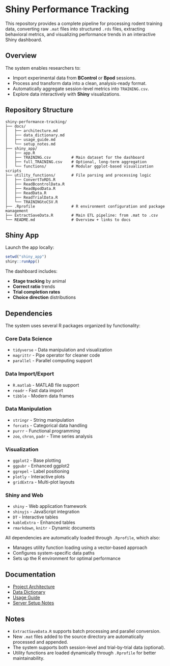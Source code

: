 # Shiny Performance Tracking

This repository provides a complete pipeline for processing rodent training data, converting raw `.mat` files into structured `.rds` files, extracting behavioral metrics, and visualizing performance trends in an interactive Shiny dashboard.


## Overview

The system enables researchers to:

- Import experimental data from **BControl** or **Bpod** sessions.
- Process and transform data into a clean, analysis-ready format.
- Automatically aggregate session-level metrics into `TRAINING.csv`.
- Explore data interactively with **Shiny** visualizations.


## Repository Structure

```
shiny-performance-tracking/
├── docs/
│   ├── architecture.md
│   ├── data_dictionary.md
│   ├── usage_guide.md
│   └── setup_notes.md
├── shiny_app/
│   ├── app.R
│   ├── TRAINING.csv         # Main dataset for the dashboard
│   ├── full_TRAINING.csv    # Optional, long-term aggregation
│   └── functions/           # Modular ggplot-based visualization scripts
├── utility_functions/       # File parsing and processing logic
│   ├── ConvertToRDS.R
│   ├── ReadBcontrolData.R
│   ├── ReadBpodData.R
│   ├── ReadData.R
│   ├── ReadTrialData.R
│   └── TRAININGtoCSV.R
├── .Rprofile                # R environment configuration and package management
├── ExtractSaveData.R        # Main ETL pipeline: from .mat to .csv
└── README.md                # Overview + links to docs

```


## Shiny App

Launch the app locally:

```r
setwd("shiny_app")
shiny::runApp()
```

The dashboard includes:

- **Stage tracking** by animal
- **Correct ratio** trends
- **Trial completion rates**
- **Choice direction** distributions



## Dependencies

The system uses several R packages organized by functionality:

### Core Data Science
- `tidyverse` - Data manipulation and visualization
- `magrittr` - Pipe operator for cleaner code
- `parallel` - Parallel computing support

### Data Import/Export
- `R.matlab` - MATLAB file support
- `readr` - Fast data import
- `tibble` - Modern data frames

### Data Manipulation
- `stringr` - String manipulation
- `forcats` - Categorical data handling
- `purrr` - Functional programming
- `zoo`, `chron`, `padr` - Time series analysis

### Visualization
- `ggplot2` - Base plotting
- `ggpubr` - Enhanced ggplot2
- `ggrepel` - Label positioning
- `plotly` - Interactive plots
- `gridExtra` - Multi-plot layouts

### Shiny and Web
- `shiny` - Web application framework
- `shinyjs` - JavaScript integration
- `DT` - Interactive tables
- `kableExtra` - Enhanced tables
- `rmarkdown`, `knitr` - Dynamic documents

All dependencies are automatically loaded through `.Rprofile`, which also:
- Manages utility function loading using a vector-based approach
- Configures system-specific data paths
- Sets up the R environment for optimal performance



## Documentation

- [Project Architecture](docs/architecture.md)
- [Data Dictionary](docs/data_dictionary.md)
- [Usage Guide](docs/usage_guide.md)
- [Server Setup Notes](docs/setup_notes.md)


## Notes

- `ExtractSaveData.R` supports batch processing and parallel conversion.
- New `.mat` files added to the source directory are automatically processed and appended.
- The system supports both session-level and trial-by-trial data (optional).
- Utility functions are loaded dynamically through `.Rprofile` for better maintainability.
